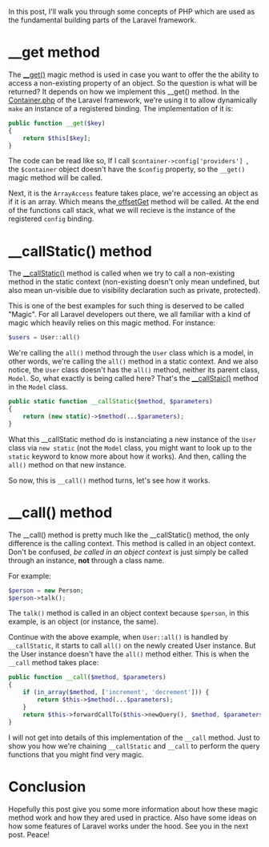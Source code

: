 In this post, I'll walk you through some concepts of PHP which are used as the fundamental building parts of the Laravel framework.

# \__get method

The [\__get()](https://www.php.net/manual/en/language.oop5.overloading.php#object.get) magic method is used in case you want to offer the the ability to access a non-existing property of an object. So the question is what will be returned? It depends on how we implement this \__get() method. In the [Container.php](https://github.com/laravel/framework/blob/1f163d471b973b237772bb11cdcb994aadd3d530/src/Illuminate/Container/Container.php#L1281-L1284) of the Laravel framework, we're using it to allow dynamically `make` an instance of a registered binding. The implementation of it is: 
```PHP
public function __get($key)
{
    return $this[$key];
}
```

The code can be read like so,  If I call `$container->config['providers'] `, the `$container` object doesn't have the `$config` property, so the `__get()` magic method will be called. 

Next, it is the `ArrayAccess` feature takes place, we're accessing an object as if it is an array. Which means the[ offsetGet](https://github.com/laravel/framework/blob/1f163d471b973b237772bb11cdcb994aadd3d530/src/Illuminate/Container/Container.php#L1245-L1248) method will be called. At the end of the functions call stack, what we will recieve is the instance of the registered `config` binding.

# __callStatic() method

The [\__callStatic()](https://www.php.net/manual/en/language.oop5.overloading.php#object.callstatic) method is called when we try to call a non-existing method in the static context (non-existing doesn't only mean undefined, but also mean un-visible due to visibility declaration such as private, protected).

This is one of the best examples for such thing is deserved to be called "Magic". For all Laravel developers out there, we all familiar with a kind of magic which heavily relies on this magic method. For instance: 

```php
$users = User::all()
```

We're calling the `all()` method through the `User` class which is a model, in other words, we're calling the `all()` method in a static context. And we also notice, the `User` class doesn't has the `all()` method, neither its parent class, `Model`. So, what exactly is being called here? That's the [\__callStaic()](https://github.com/laravel/framework/blob/7.x/src/Illuminate/Database/Eloquent/Model.php#L1672-L1675) method in the `Model` class.

```php
public static function __callStatic($method, $parameters)
{
    return (new static)->$method(...$parameters);
}
```

What this \__callStatic method do is instanciating a new instance of the `User` class via `new static` (not the `Model` class, you might want to look up to the `static` keyword to know more about how it works). And then, calling the `all()` method on that new instance.

So now, this is `__call()` method turns, let's see how it works.

# __call() method

The \__call() method is pretty much like the \__callStatic() method, the only difference is the calling context. This method is called in an object context. Don't be confused, _be called in an object context_ is just simply be called through an instance, **not** through a class name.

For example:

```php
$person = new Person;
$person->talk();
```

The `talk()` method is called in an object context because `$person`, in this example, is an object (or instance, the same).

Continue with the above example, when `User::all()` is handled by `__callStatic`, it starts to call `all()` on the newly created User instance. But the User instance doesn't have the `all()` method either. This is when the `__call` method takes place:
```php
public function __call($method, $parameters)
{
    if (in_array($method, ['increment', 'decrement'])) {
        return $this->$method(...$parameters);
    }
    return $this->forwardCallTo($this->newQuery(), $method, $parameters);
}
```

I will not get into details of this implementation of the `__call` method. Just to show you how we're chaining `__callStatic` and `__call` to perform the query functions that you might find very magic.

# Conclusion

Hopefully this post give you some more information about how these magic method work and how they ared used in practice. Also have some ideas on how some features of Laravel works under the hood. See you in the next post. Peace!